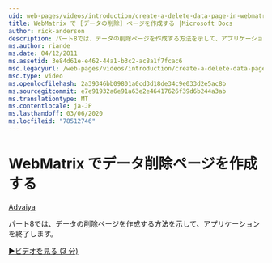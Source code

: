 ```yaml
---
uid: web-pages/videos/introduction/create-a-delete-data-page-in-webmatrix
title: WebMatrix で [データの削除] ページを作成する |Microsoft Docs
author: rick-anderson
description: パート8では、データの削除ページを作成する方法を示して、アプリケーションを終了します。
ms.author: riande
ms.date: 04/12/2011
ms.assetid: 3e84d61e-e462-44a1-b3c2-ac8a1f7fcac6
msc.legacyurl: /web-pages/videos/introduction/create-a-delete-data-page-in-webmatrix
msc.type: video
ms.openlocfilehash: 2a39346bb09801a0cd3d18de34c9e033d2e5ac8b
ms.sourcegitcommit: e7e91932a6e91a63e2e46417626f39d6b244a3ab
ms.translationtype: MT
ms.contentlocale: ja-JP
ms.lasthandoff: 03/06/2020
ms.locfileid: "78512746"
---
```

# <a name="create-a-delete-data-page-in-webmatrix"></a>WebMatrix でデータ削除ページを作成する

[Advaiya](https://twitter.com/Advaiyasolns)

パート8では、データの削除ページを作成する方法を示して、アプリケーションを終了します。

[&#9654;ビデオを見る (3 分)](https://channel9.msdn.com/Blogs/ASP-NET-Site-Videos/create-a-delete-data-page-in-webmatrix)
